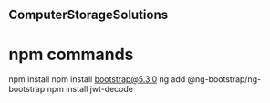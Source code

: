 ## ComputerStorageSolutions

# npm commands
npm install
npm install bootstrap@5.3.0
ng add @ng-bootstrap/ng-bootstrap
npm install jwt-decode
